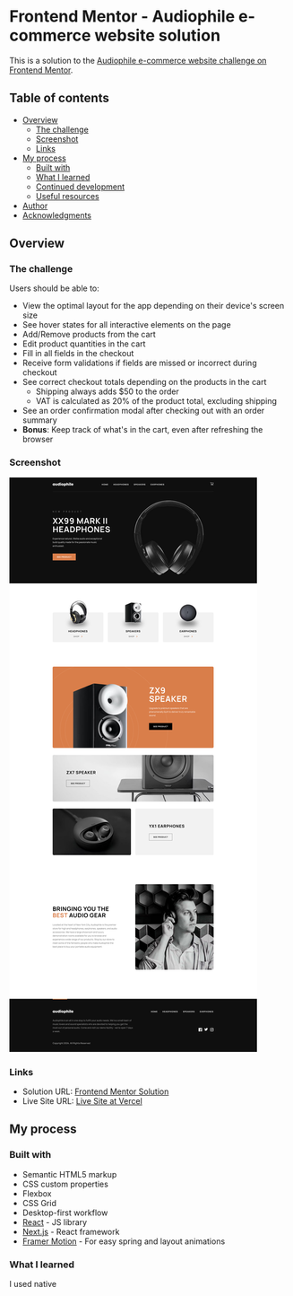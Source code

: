 # Frontend Mentor - Audiophile e-commerce website solution

This is a solution to the [Audiophile e-commerce website challenge on Frontend Mentor](https://www.frontendmentor.io/challenges/audiophile-ecommerce-website-C8cuSd_wx).

## Table of contents

- [Overview](#overview)
  - [The challenge](#the-challenge)
  - [Screenshot](#screenshot)
  - [Links](#links)
- [My process](#my-process)
  - [Built with](#built-with)
  - [What I learned](#what-i-learned)
  - [Continued development](#continued-development)
  - [Useful resources](#useful-resources)
- [Author](#author)
- [Acknowledgments](#acknowledgments)

## Overview

### The challenge

Users should be able to:

- View the optimal layout for the app depending on their device's screen size
- See hover states for all interactive elements on the page
- Add/Remove products from the cart
- Edit product quantities in the cart
- Fill in all fields in the checkout
- Receive form validations if fields are missed or incorrect during checkout
- See correct checkout totals depending on the products in the cart
  - Shipping always adds $50 to the order
  - VAT is calculated as 20% of the product total, excluding shipping
- See an order confirmation modal after checking out with an order summary
- **Bonus**: Keep track of what's in the cart, even after refreshing the browser

### Screenshot

![./Screenshot.png](public/Screenshot.png)

### Links

- Solution URL: [Frontend Mentor Solution](https://www.frontendmentor.io/solutions/ecommerce-app-using-nextjs-14-and-framer-motion-VhpP0IVCSP)
- Live Site URL: [Live Site at Vercel](https://audiophile-liard.vercel.app/)

## My process

### Built with

- Semantic HTML5 markup
- CSS custom properties
- Flexbox
- CSS Grid
- Desktop-first workflow
- [React](https://reactjs.org/) - JS library
- [Next.js](https://nextjs.org/) - React framework
- [Framer Motion](https://www.framer.com/motion/) - For easy spring and layout animations

### What I learned

I used native <dialog> component while working on this project. It does a lot of heavy-lifting for free, like making everything outside the dialog 'inert', managing focus etc.

I followed [advice from Marcy Sutton](https://www.gatsbyjs.com/blog/2019-07-11-user-testing-accessible-client-routing/) on accessible client-side navigation. When user changes routes, the focus goes immediately to the main header. It's not the best option, but the skip-links recommended by Marcy were not in the original design, so I decided to go with the next best thing.

In terms of accessibility of the cart, I mainly went with [Target-like implementation](https://www.target.com/), where the cart button itself has an accessible name of the amount of items in the cart. I think it makes sense.

I followed the best practices on building accessible forms, and created an error summary component. If user have errors in the form and clicks the submit button, the focus immediately shifts to the heading of the summary, announcing how many mistakes they made. The errors are listed below as anchors pointing to the input with error.
[Gov.uk](https://design-system.service.gov.uk/components/error-summary/) uses the same pattern.

![./Error-Summary.png](public/Error-Summary.png)

I also built a Toast component, that notifies users when they make changes to the cart. It is made using 'aria-live' regions. These articles by [Sara Souiedan](https://www.sarasoueidan.com/blog/accessible-notifications-with-aria-live-regions-part-1/) and [Heydon Pickering](https://inclusive-components.design/notifications/) were extremely helpful in achieving this.

## Author

- Frontend Mentor - [@Akherousin](https://www.frontendmentor.io/profile/Akherousin)
